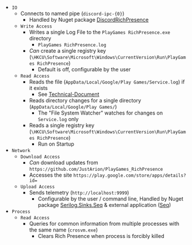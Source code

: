﻿- `IO`
    - Connects to named pipe (`discord-ipc-{0}`)
        - Handled by Nuget package [DiscordRichPresence](https://www.nuget.org/packages/DiscordRichPresence)
    - `Write Access`
        - Writes a single Log File to the `PlayGames RichPresence.exe` directory
            - `PlayGames RichPresence.log`
        - _Can_ create a single registry key (`\HKCU\Software\Microsoft\Windows\CurrentVersion\Run\PlayGames RichPresence`)
            - Default is off, configurable by the user
    - `Read Access`
        - Reads the file (`AppData/Local/Google/Play Games/Service.log`) if it exists
            - See [Technical-Document](technical-1.md)
        - Reads directory changes for a single directory (`AppData/Local/Google/Play Games/`)
            - The "File System Watcher" watches for changes on `Service.log` only
        - Reads a single registry key (`\HKCU\Software\Microsoft\Windows\CurrentVersion\Run\PlayGames RichPresence`)
            - Run on Startup
- `Network`
    - `Download Access`
        - _Can_ download updates from `https://github.com/JustArion/PlayGames_RichPresence`
        - Accesses the site `https://play.google.com/store/apps/details?id=`
    - `Upload Access`
        - Sends telemetry (`http://localhost:9999`)
            - Configurable by the user / command line, Handled by Nuget package [Serilog.Sinks.Seq](https://www.nuget.org/packages/Serilog.Sinks.Seq) & external application ([Seq](https://datalust.co/seq))
- `Process`
    - `Read Access`
      - Queries for common information from multiple processes with the same name (`crosvm.exe`)
        - Clears Rich Presence when process is forcibly killed